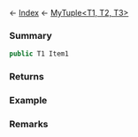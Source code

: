 ← [Index](Api-Index) ← [MyTuple<T1, T2, T3>](VRage.MyTuple`3)

### Summary

```csharp
public T1 Item1
```

### Returns

### Example

### Remarks

